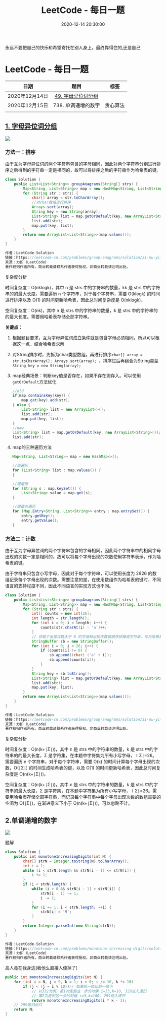 ﻿---
title: LeetCode - 每日一题
tags:
  - LeetCode
categories:
  - LeetCode
comments: true
date: 2020-12-14 20:30:00


---

永远不要把自己的快乐和希望寄托在别人身上，最终靠得住的,还是自己

<!--more-->

# LeetCode - 每日一题

|      日期      |            题目             |   标签   |
| :------------: | :-------------------------: | :------: |
| 2020年12月14日 | [49. 字母异位词分组](#jump) |          |
| 2020年12月15日 |     738. 单调递增的数字     | 贪心算法 |
|                |                             |          |

## [1. 字母异位词分组](#jump)

![](https://cdn.jsdelivr.net/gh/javahub-yuan/forBlogImages@master/img/20201214223301.png)

### 方法一：排序

由于互为字母异位词的两个字符串包含的字母相同，因此对两个字符串分别进行排序之后得到的字符串一定是相同的，故可以将排序之后的字符串作为哈希表的键。

```java
class Solution {
    public List<List<String>> groupAnagrams(String[] strs) {
        Map<String, List<String>> map = new HashMap<String, List<String>>();
        for (String str : strs) {
            char[] array = str.toCharArray();
            //对char数组进行排序
            Arrays.sort(array);
            String key = new String(array);
            List<String> list = map.getOrDefault(key, new ArrayList<String>());
            list.add(str);
            map.put(key, list);
        }
        return new ArrayList<List<String>>(map.values());
    }
}

作者：LeetCode-Solution
链接：https://leetcode-cn.com/problems/group-anagrams/solution/zi-mu-yi-wei-ci-fen-zu-by-leetcode-solut-gyoc/
来源：力扣（LeetCode）
著作权归作者所有。商业转载请联系作者获得授权，非商业转载请注明出处。
```

复杂度分析

时间复杂度：O(nklogk)，其中 n 是 strs 中的字符串的数量，kk 是 strs 中的字符串的的最大长度。需要遍历 n 个字符串，对于每个字符串，需要 O(klogk) 的时间进行排序以及 O(1) 的时间更新哈希表，因此总时间复杂度是 O(nklogk)。

空间复杂度：O(nk)，其中 n 是 strs 中的字符串的数量，k 是 strs 中的字符串的的最大长度。需要用哈希表存储全部字符串。



**关键点：**

1. 根据题目要求，互为字母异位词成立条件就是包含字母必须相同，所以可以根据这一点，结合哈希表求解

2. 对String排序时，先拆为char类型数组，再进行排序`char[] array = str.toCharArray(); Arrays.sort(array); `，排序过后再组合为String类型`String key = new String(array);`

3. map经典场景：判断key值是否存在，如果不存在则存入。可以使用`getOrDefault`方法优化

   ```java
   //old
   if(map.containsKey(key)) {
       map.get(key).add(str);
   } else {
       List<String> list = new ArrayList<>();
       list.add(str);
       map.put(key, list);
   }
   //new
   List<String> list = map.getOrDefault(key, new ArrayList<String>());
   list.add(str);
   ```

4. map的三种遍历方法

   ```java
   Map<String, List<String>> map = new HashMap<>();
   
   //值遍历
   for (List<String> list : map.values()) {
   }
   
   //键遍历
   for (String s : map.keySet()) {
       List<String> value = map.get(s);
   }
   
   //键值对遍历
   for (Map.Entry<String, List<String>> entry : map.entrySet()) {
       entry.getKey();
       entry.getValue();
   }
   ```

### 方法二：计数

由于互为字母异位词的两个字符串包含的字母相同，因此两个字符串中的相同字母出现的次数一定是相同的，故可以将每个字母出现的次数使用字符串表示，作为哈希表的键。

由于字符串只包含小写字母，因此对于每个字符串，可以使用长度为 2626 的数组记录每个字母出现的次数。需要注意的是，在使用数组作为哈希表的键时，不同语言的支持程度不同，因此不同语言的实现方式也不同。

```java
class Solution {
    public List<List<String>> groupAnagrams(String[] strs) {
        Map<String, List<String>> map = new HashMap<String, List<String>>();
        for (String str : strs) {
            int[] counts = new int[26];
            int length = str.length();
            for (int i = 0; i < length; i++) {
                counts[str.charAt(i) - 'a']++;
            }
            // 将每个出现次数大于 0 的字母和出现次数按顺序拼接成字符串，作为哈希表的键
            StringBuffer sb = new StringBuffer();
            for (int i = 0; i < 26; i++) {
                if (counts[i] != 0) {
                    sb.append((char) ('a' + i));
                    sb.append(counts[i]);
                }
            }
            String key = sb.toString();
            List<String> list = map.getOrDefault(key, new ArrayList<String>());
            list.add(str);
            map.put(key, list);
        }
        return new ArrayList<List<String>>(map.values());
    }
}

作者：LeetCode-Solution
链接：https://leetcode-cn.com/problems/group-anagrams/solution/zi-mu-yi-wei-ci-fen-zu-by-leetcode-solut-gyoc/
来源：力扣（LeetCode）
著作权归作者所有。商业转载请联系作者获得授权，非商业转载请注明出处。
```

复杂度分析

时间复杂度：O(n(k+∣Σ∣))，其中 n 是 strs 中的字符串的数量，k 是 strs 中的字符串的的最大长度，Σ 是字符集，在本题中字符集为所有小写字母，∣Σ∣=26。需要遍历 n 个字符串，对于每个字符串，需要 O(k) 的时间计算每个字母出现的次数，O(∣Σ∣) 的时间生成哈希表的键，以及 O(1) 的时间更新哈希表，因此总时间复杂度是 O(n(k+∣Σ∣))。

空间复杂度：O(n(k+∣Σ∣))，其中 n 是 strs 中的字符串的数量，k 是 strs 中的字符串的最大长度，Σ 是字符集，在本题中字符集为所有小写字母，∣Σ∣=26。需要用哈希表存储全部字符串，而记录每个字符串中每个字母出现次数的数组需要的空间为 O(∣Σ∣)，在渐进意义下小于 O(n(k+∣Σ∣))，可以忽略不计。

## 2.单调递增的数字

![](https://cdn.jsdelivr.net/gh/javahub-yuan/forBlogImages@master/img/20201215233829.png)

题解

```java
class Solution {
    public int monotoneIncreasingDigits(int N) {
        char[] strN = Integer.toString(N).toCharArray();
        int i = 1;
        while (i < strN.length && strN[i - 1] <= strN[i]) {
            i += 1;
        }
        if (i < strN.length) {
            while (i > 0 && strN[i - 1] > strN[i]) {
                strN[i - 1] -= 1;
                i -= 1;
            }
            for (i += 1; i < strN.length; ++i) {
                strN[i] = '9';
            }
        }
        return Integer.parseInt(new String(strN));
    }
}

作者：LeetCode-Solution
链接：https://leetcode-cn.com/problems/monotone-increasing-digits/solution/dan-diao-di-zeng-de-shu-zi-by-leetcode-s-5908/
来源：力扣（LeetCode）
著作权归作者所有。商业转载请联系作者获得授权，非商业转载请注明出处。
```

高人竟在我身边(我他么直接人傻掉了)

```java
public int monotoneIncreasingDigits(int N) {
    for (int i = N, j = 9, k = 1; i > 0; i /= 10, k *= 10)
        if (j < (j = i % 10))// 如果后一位比前一位小
            // 以332为例，第1次走到这一步的时候 i=33,k=10, 329进入递归
            // 第2次走到这一步的时候 i=3,k=100, 299进入递归
            return monotoneIncreasingDigits(i * k - 1);
    // 299递归出口
    return N;
}
```

